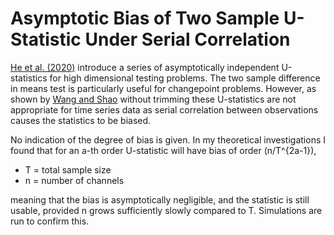 # Asymptotic Bias of Two Sample U-Statistic Under Serial Correlation

[He et al. (2020)][1] introduce a series of asymptotically independent U-statistics for high dimensional testing problems. The two sample difference in means test is particularly useful for changepoint problems. However, as shown by [Wang and Shao][2] without trimming these U-statistics are not appropriate for time series data as serial correlation between observations causes the statistics to be biased.

No indication of the degree of bias is given. In my theoretical investigations I found that for an a-th order U-statistic will have bias of order (n/T^{2a-1}),

* T = total sample size
* n = number of channels

meaning that the bias is asymptotically negligible, and the statistic is still usable, provided n grows sufficiently slowly compared to T. Simulations are run to confirm this.

[1]: https://arxiv.org/pdf/1809.00411.pdf
[2]: https://pdfs.semanticscholar.org/346a/fef94a0c0d27aec2b6f4dc3ba7a781ad1620.pdf
